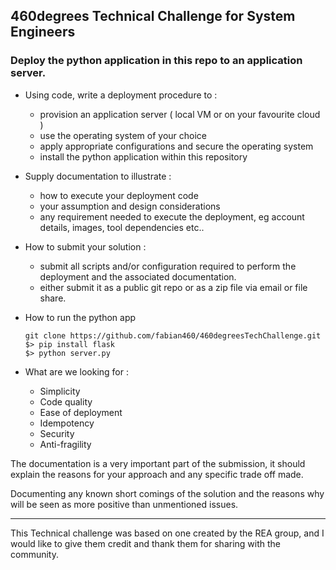 ## 460degrees Technical Challenge for System Engineers

### Deploy the python application in this repo to an application server.

- Using code, write a deployment procedure to :
  - provision an application server ( local VM or on your favourite cloud )
  - use the operating system of your choice
  - apply appropriate configurations and secure the operating system
  - install the python application within this repository

- Supply documentation to illustrate :
  - how to execute your deployment code
  - your assumption and design considerations
  - any requirement needed to execute the deployment, eg account details, images, tool dependencies etc..

- How to submit your solution :
  - submit all scripts and/or configuration required to perform the deployment and the associated documentation.
  - either submit it as a public git repo or as a zip file via email or file share.

- How to run the python app

      git clone https://github.com/fabian460/460degreesTechChallenge.git
      $> pip install flask
      $> python server.py

- What are we looking for :
  - Simplicity
  - Code quality
  - Ease of deployment
  - Idempotency
  - Security
  - Anti-fragility

The documentation is a very important part of the submission, it should explain the reasons for your
approach and any specific trade off made.

Documenting any known short comings of the solution and the reasons why will be seen as more positive than unmentioned issues.

------------------------------------------------------------------------------------
This Technical challenge was based on one created by the REA group, and I would like to give them credit and thank them for sharing with the community.
